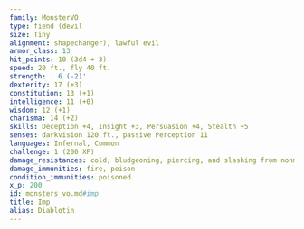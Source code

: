 ```yaml
---
family: MonsterVO
type: fiend (devil
size: Tiny
alignment: shapechanger), lawful evil
armor_class: 13
hit_points: 10 (3d4 + 3)
speed: 20 ft., fly 40 ft.
strength: ' 6 (-2)'
dexterity: 17 (+3)
constitution: 13 (+1)
intelligence: 11 (+0)
wisdom: 12 (+1)
charisma: 14 (+2)
skills: Deception +4, Insight +3, Persuasion +4, Stealth +5
senses: darkvision 120 ft., passive Perception 11
languages: Infernal, Common
challenge: 1 (200 XP)
damage_resistances: cold; bludgeoning, piercing, and slashing from nonmagical attacks that aren't silvered
damage_immunities: fire, poison
condition_immunities: poisoned
x_p: 200
id: monsters_vo.md#imp
title: Imp
alias: Diablotin
---
```


